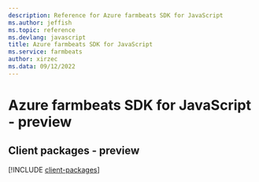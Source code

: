 ```yaml
---
description: Reference for Azure farmbeats SDK for JavaScript
ms.author: jeffish
ms.topic: reference
ms.devlang: javascript
title: Azure farmbeats SDK for JavaScript
ms.service: farmbeats
author: xirzec
ms.data: 09/12/2022
---
```

# Azure farmbeats SDK for JavaScript - preview

## Client packages - preview
[!INCLUDE [client-packages](farmbeats-client-index.md)]